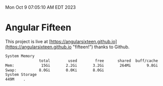 Mon Oct  9 07:05:10 AM EDT 2023

# Angular Fifteen


This project is live at [https://angularsixteen.github.io](https://angularsixteen.github.io "fifteen!") thanks to Github.

```bash
System Memory
               total        used        free      shared  buff/cache   available
Mem:            15Gi       2.2Gi       3.2Gi       264Mi       9.8Gi        12Gi
Swap:          8.0Gi       0.0Ki       8.0Gi
System Storage
449M	.

